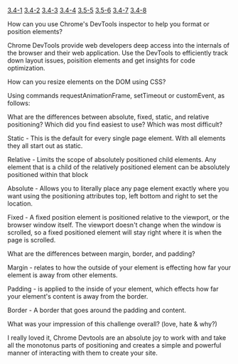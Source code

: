 [3.4-1](week-2/imgs/3.4-1)
[3.4-2](week-2/imgs/3.4-2)
[3.4-3](week-2/imgs/3.4-3)
[3.4-4](week-2/imgs/3.4-4)
[3.5-5](week-2/imgs/3.4-5)
[3.5-6](week-2/imgs/3.4-6)
[3.4-7](week-2/imgs/3.4-7)
[3.4-8](week-2/imgs/3.4-8)


How can you use Chrome's DevTools inspector to help you format or position elements?

Chrome DevTools provide web developers deep access into the internals of the browser and their web application. Use the DevTools to efficiently track down layout issues, poisition elements and get insights for code optimization.



How can you resize elements on the DOM using CSS?

Using commands requestAnimationFrame, setTimeout or customEvent, as follows:

What are the differences between absolute, fixed, static, and relative positioning? Which did you find easiest to use? Which was most difficult?

Static - This is the default for every single page element. With all elements they all start out as static.

Relative - Limits the scope of absolutely positioned child elements. Any element that is a child of the relatively positioned element can be absolutely positioned within that block

Absolute - Allows you to literally place any page element exactly where you want using the positioning attributes top, left bottom and right to set the location.

Fixed - A fixed position element is positioned relative to the viewport, or the browser window itself. The viewport doesn't change when the window is scrolled, so a fixed positioned element will stay right where it is when the page is scrolled.

What are the differences between margin, border, and padding?

Margin - relates to how the outside of your element is effecting how far your element is away from other elements.

Padding - is applied to the inside of your element, which effects how far your element's content is away from the border.

Border - A border that goes around the padding and content.


What was your impression of this challenge overall? (love, hate & why?)

I really loved it, Chrome Devtools are an absolute joy to work with and take all the monotonus parts of positioning and creates a simple and powerful manner of interacting with them to create your site.